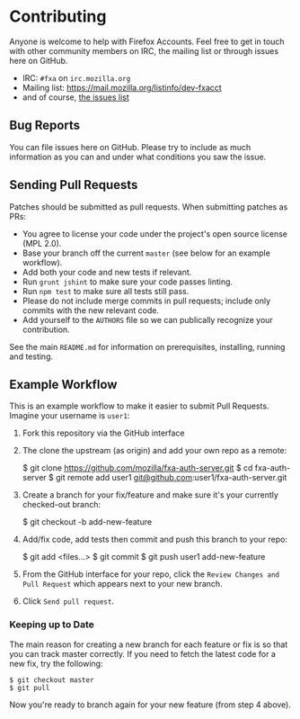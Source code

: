 # Contributing #

Anyone is welcome to help with Firefox Accounts. Feel free to get in touch with other community members on IRC, the
mailing list or through issues here on GitHub.

* IRC: `#fxa` on `irc.mozilla.org`
* Mailing list: <https://mail.mozilla.org/listinfo/dev-fxacct>
* and of course, [the issues list](https://github.com/mozilla/fxa-auth-server/issues)

## Bug Reports ##

You can file issues here on GitHub. Please try to include as much information as you can and under what conditions
you saw the issue.

## Sending Pull Requests ##

Patches should be submitted as pull requests. When submitting patches as PRs:

 * You agree to license your code under the project's open source license (MPL 2.0).
 * Base your branch off the current `master` (see below for an example workflow).
 * Add both your code and new tests if relevant.
 * Run `grunt jshint` to make sure your code passes linting.
 * Run `npm test` to make sure all tests still pass.
 * Please do not include merge commits in pull requests; include only commits with the new relevant code.
 * Add yourself to the `AUTHORS` file so we can publically recognize your contribution.

See the main `README.md` for information on prerequisites, installing, running and testing.

## Example Workflow ##

This is an example workflow to make it easier to submit Pull Requests. Imagine your username is `user1`:

1) Fork this repository via the GitHub interface

2) The clone the upstream (as origin) and add your own repo as a remote:

    $ git clone https://github.com/mozilla/fxa-auth-server.git
    $ cd fxa-auth-server
    $ git remote add user1 git@github.com:user1/fxa-auth-server.git

3) Create a branch for your fix/feature and make sure it's your currently checked-out branch:

    $ git checkout -b add-new-feature

4) Add/fix code, add tests then commit and push this branch to your repo:

    $ git add <files...>
    $ git commit
    $ git push user1 add-new-feature

6) From the GitHub interface for your repo, click the `Review Changes and Pull Request` which appears next to your new branch.

7) Click `Send pull request`.

### Keeping up to Date ###

The main reason for creating a new branch for each feature or fix is so that you can track master correctly. If you need
to fetch the latest code for a new fix, try the following:

    $ git checkout master
    $ git pull

Now you're ready to branch again for your new feature (from step 4 above).
